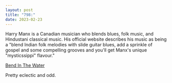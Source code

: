 ```yaml
---
layout: post
title: "798:"
date: 2023-02-23
---
```


Harry Manx is a Canadian musician who blends blues, folk music, and Hindustani classical music. His official website describes his music as being a "blend Indian folk melodies with slide guitar blues, add a sprinkle of gospel and some compelling grooves and you'll get Manx's unique "mysticssippi" flavour."

[Bend In The Water](https://youtu.be/WZeh_DFrBbA)

Pretty eclectic and odd.
